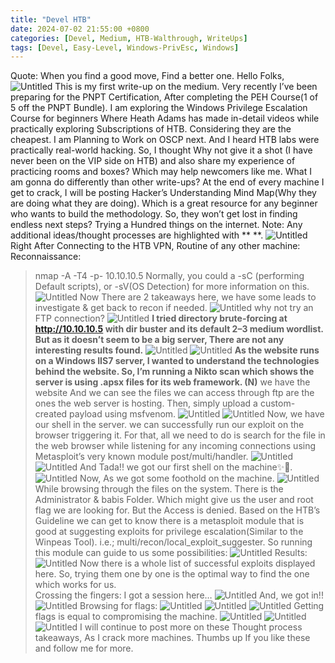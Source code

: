 ```yaml
---
title: "Devel HTB"
date: 2024-07-02 21:55:00 +0800
categories: [Devel, Medium, HTB-Walthrough, WriteUps]
tags: [Devel, Easy-Level, Windows-PrivEsc, Windows]
---
```


      

Quote: When you find a good move, Find a better one.
Hello Folks,
![Untitled](https://cdn-images-1.readmedium.com/v2/resize:fit:800/0*gVyEEjo46cJJCcQX.gif)
This is my first write-up on the medium. Very recently I’ve been preparing for the PNPT Certification, After completing the PEH Course(1 of 5 off the PNPT Bundle). I am exploring the Windows Privilege Escalation Course for beginners Where Heath Adams has made in-detail videos while practically exploring Subscriptions of HTB. Considering they are the cheapest. I am Planning to Work on OSCP next. And I heard HTB labs were practically real-world hacking.
So, I thought Why not give it a shot (I have never been on the VIP side on HTB) and also share my experience of practicing rooms and boxes? Which may help newcomers like me. What I am gonna do differently than other write-ups?
At the end of every machine I get to crack, I will be posting Hacker’s Understanding Mind Map(Why they are doing what they are doing). Which is a great resource for any beginner who wants to build the methodology. So, they won’t get lost in finding endless next steps? Trying a Hundred things on the internet.
Note: Any additional ideas/thought processes are highlighted with ** **.
![Untitled](https://cdn-images-1.readmedium.com/v2/resize:fit:800/0*61pt_WLlj2HKAjz4.png)
Right After Connecting to the HTB VPN, Routine of any other machine:
Reconnaissance:
> nmap -A -T4 -p- 10.10.10.5
Normally, you could a -sC (performing Default scripts), or -sV(OS Detection) for more information on this.
![Untitled](https://cdn-images-1.readmedium.com/v2/resize:fit:800/0*5PFulaaqxOVpRzdG.png)
Now There are 2 takeaways here,
we have some leads to investigate & get back to recon if needed.
![Untitled](https://cdn-images-1.readmedium.com/v2/resize:fit:800/0*LLbonav2XioTII5C.gif)
why not try an FTP connection?
![Untitled](https://cdn-images-1.readmedium.com/v2/resize:fit:800/0*LhGT687h_lPwe080.png)
**I tried directory brute-forcing at http://10.10.10.5 with dir buster and its default 2–3 medium wordlist. But as it doesn’t seem to be a big server, There are not any interesting results found.**
![Untitled](https://cdn-images-1.readmedium.com/v2/resize:fit:800/0*31S2It3-Fq5GcF28.png)
![Untitled](https://cdn-images-1.readmedium.com/v2/resize:fit:800/0*p3N2FEsWYq9vUdrO.png)
**As the website runs on a Windows IIS7 server, I wanted to understand the technologies behind the website. So, I’m running a Nikto scan which shows the server is using .apsx files for its web framework. (N)**
we have the website And we can see the files we can access through ftp are the ones the web server is hosting. Then, simply upload a custom-created payload using msfvenom.
![Untitled](https://cdn-images-1.readmedium.com/v2/resize:fit:800/0*NfDszCNjRVCeiQ2O.png)
![Untitled](https://cdn-images-1.readmedium.com/v2/resize:fit:800/0*qz9hFqwO_crjfUUh.png)
Now, we have our shell in the server. we can successfully run our exploit on the browser triggering it. For that, all we need to do is search for the file in the web browser while listening for any incoming connections using Metasploit’s very known module post/multi/handler.
![Untitled](https://cdn-images-1.readmedium.com/v2/resize:fit:800/0*yjjZ-AgjcV05W4uQ.png)
![Untitled](https://cdn-images-1.readmedium.com/v2/resize:fit:800/0*UXV6R0zFlqGs1cYW.png)
And Tada!! we got our first shell on the machine✨🎇.
![Untitled](https://cdn-images-1.readmedium.com/v2/resize:fit:800/0*k1vynX3m2nf77FOZ.gif)
Now, As we got some foothold on the machine.
![Untitled](https://cdn-images-1.readmedium.com/v2/resize:fit:800/0*2nxM3qHSR0K6dOLI.png)
While browsing through the files on the system. There is the Administrator & babis Folder. Which might give us the user and root flag we are looking for. But the Access is denied.
Based on the HTB’s Guideline we can get to know there is a metasploit module that is good at suggesting exploits for privilege escalation(Similar to the Winpeas Tool). i.e.; multi/recon/local_exploit_suggester.
So running this module can guide to us some possibilities:
![Untitled](https://cdn-images-1.readmedium.com/v2/resize:fit:800/0*BD25j5iRVKdgGXf-.png)
Results:
![Untitled](https://cdn-images-1.readmedium.com/v2/resize:fit:800/0*MDggNQPz8wAzQpl0.png)
Now there is a whole list of successful exploits displayed here. So, trying them one by one is the optimal way to find the one which works for us.    
Crossing the fingers: I got a session here…
![Untitled](https://cdn-images-1.readmedium.com/v2/resize:fit:800/0*EX9qgkla_eK7yaaX.png)
And, we got in!!
![Untitled](https://cdn-images-1.readmedium.com/v2/resize:fit:800/0*B6b27irzZf9zYMkm.png)
Browsing for flags:
![Untitled](https://cdn-images-1.readmedium.com/v2/resize:fit:800/0*CXzIGE-mI0sRUYnN.png)
![Untitled](https://cdn-images-1.readmedium.com/v2/resize:fit:800/0*90KWJeBW2ZWN13x2.png)
![Untitled](https://cdn-images-1.readmedium.com/v2/resize:fit:800/0*L_CgcQyDXgvzKE04.png)
Getting flags is equal to compromising the machine.
![Untitled](https://cdn-images-1.readmedium.com/v2/resize:fit:800/0*zVwaYbtEOwxPUlwr.png)
![Untitled](https://cdn-images-1.readmedium.com/v2/resize:fit:800/0*UkCUxnulfKuYNx3K.gif)
![Untitled](https://cdn-images-1.readmedium.com/v2/resize:fit:800/0*brOCC68FWR_ccbpU.png)
I will continue to post more on these Thought process takeaways, As I crack more machines. Thumbs up If you like these and follow me for more.        
